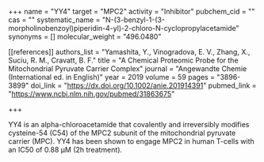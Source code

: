 +++
name = "YY4"
target = "MPC2"
activity = "Inhibitor"
pubchem_cid = ""
cas = ""
systematic_name = "N-(3-benzyl-1-(3-morpholinobenzoyl)piperidin-4-yl)-2-chloro-N-cyclopropylacetamide"
synonyms = []
molecular_weight = "496.0480"


[[references]]
authors_list = "Yamashita, Y., Vinogradova, E. V., Zhang, X., Suciu, R. M., Cravatt, B. F."
title = "A Chemical Proteomic Probe for the Mitochondrial Pyruvate Carrier Complex"
journal = "Angewandte Chemie (International ed. in English)"
year = 2019
volume = 59
pages = "3896-3899"
doi_link = "https://dx.doi.org/10.1002/anie.201914391"
pubmed_link = "https://www.ncbi.nlm.nih.gov/pubmed/31863675"

+++

YY4 is an alpha-chloroacetamide that covalently and irreversibly modifies cysteine-54 (C54) of the MPC2 subunit of the mitochondrial pyruvate carrier (MPC). YY4 has been shown to engage MPC2 in human T-cells with an IC50 of 0.88 μM (2h treatment).
